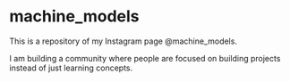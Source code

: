 # machine_models

This is a repository of my Instagram page @machine_models. 

I am building a community where people are focused on building projects instead of just learning concepts.
